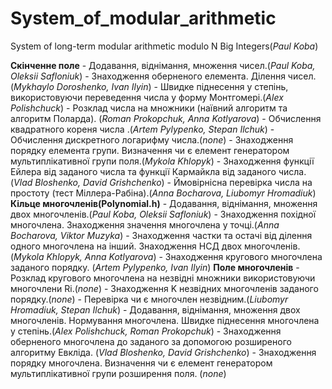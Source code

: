 # System_of_modular_arithmetic
System of long-term modular arithmetic modulo N
Big Integers(*Paul Koba*)

**Скінченне поле**
    - Додавання, віднімання, множення чисел.(*Paul Koba, Oleksii Safloniuk*)
    - Знаходження оберненого елемента. Ділення чисел. (*Mykhaylo  Doroshenko, Ivan Ilyin*)
    - Швидке піднесення у степінь, використовуючи переведення числа у форму Монтгомері.(*Alex Polishchuck*)
    - Розклад числа на множники (наївний алгоритм та алгоритм Поларда). (*Roman Prokopchuk, Anna Kotlyarova*)
    - Обчислення квадратного кореня числа .(*Artem Pylypenko, Stepan Ilchuk*)
    - Обчислення дискретного логарифму числа.(*none*)
    - Знаходження порядку елемента групи. Визначення чи є елемент генератором мультиплікативної групи поля.(*Mykola Khlopyk*)
    - Знаходження функції Ейлера від заданого числа  та функції Кармайкла від заданого числа.(*Vlad Bloshenko, David Grishchenko*)
    - Ймовірнісна перевірка числа на простоту (тест Міллера-Рабіна).(*Anna Bocharova, Liubomyr Hromadiuk*)
**Кільце многочленів(Polynomial.h)**
    - Додавання, віднімання, множення двох многочленів.(*Paul Koba, Oleksii Safloniuk*)
    - Знаходження похідної многочлена. Знаходження значення многочлена у точці.(*Anna Bocharova, Viktor Muzyka*)
    - Знаходження частки та остачі від ділення одного многочлена на інший. Знаходження НСД двох многочленів.(*Mykola Khlopyk, Anna Kotlyarova*)
    - Знаходження кругового многочлена заданого порядку. (*Artem Pylypenko, Ivan Ilyin*)
**Поле многочленів**
    - Розклад кругового многочлена на незвідні множники використовуючи многочлени Ri.(*none*)
    - Знаходження K незвідних многочленів заданого порядку.(*none*)
    - Перевірка чи є многочлен незвідним.(*Liubomyr Hromadiuk, Stepan Ilchuk*)
    - Додавання, віднімання, множення двох многочленів. Нормування многочлена. Швидке піднесення многочлена у степінь.(*Alex Polishchuck, Roman Prokopchuk*)
    - Знаходження оберненого многочлена до заданого за допомогою розширеного алгоритму Евкліда. (*Vlad Bloshenko, David Grishchenko*)
    - Знаходження порядку многочлена. Визначення чи є елемент генератором мультиплікативної групи розширення поля. (*none*)